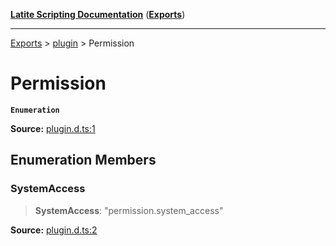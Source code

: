 [**Latite Scripting Documentation**](../../README.md) ([**Exports**](../../exports.md))

---

[Exports](../../exports.md) > [plugin](../index.md) > Permission

# Permission

**`Enumeration`**

**Source:** [plugin.d.ts:1](https://github.com/LatiteScripting/latitescripting.github.io/blob/1720dc7/definitions/plugin.d.ts#L1)

## Enumeration Members

### SystemAccess

> **SystemAccess**: "permission.system_access"

**Source:** [plugin.d.ts:2](https://github.com/LatiteScripting/latitescripting.github.io/blob/1720dc7/definitions/plugin.d.ts#L2)
